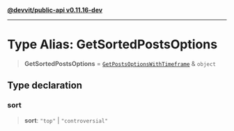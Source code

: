 [**@devvit/public-api v0.11.16-dev**](../../README.md)

---

# Type Alias: GetSortedPostsOptions

> **GetSortedPostsOptions** = [`GetPostsOptionsWithTimeframe`](GetPostsOptionsWithTimeframe.md) & `object`

## Type declaration

### sort

> **sort**: `"top"` \| `"controversial"`
